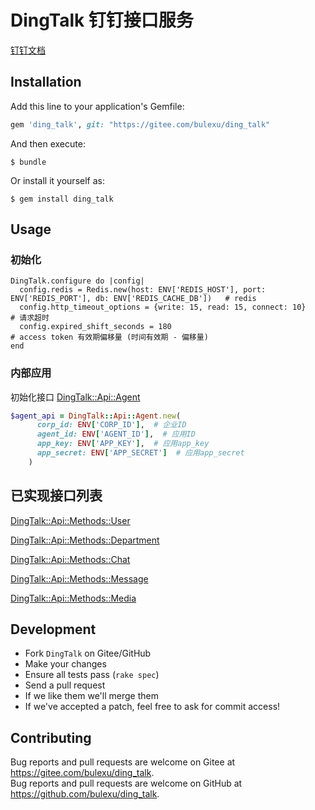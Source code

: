 # DingTalk 钉钉接口服务  

[钉钉文档](https://developers.dingtalk.com/document/)

## Installation

Add this line to your application's Gemfile:

```ruby
gem 'ding_talk', git: "https://gitee.com/bulexu/ding_talk"
```

And then execute:

    $ bundle

Or install it yourself as:

    $ gem install ding_talk

## Usage

### 初始化

```
DingTalk.configure do |config|
  config.redis = Redis.new(host: ENV['REDIS_HOST'], port: ENV['REDIS_PORT'], db: ENV['REDIS_CACHE_DB'])   # redis
  config.http_timeout_options = {write: 15, read: 15, connect: 10}                                        # 请求超时
  config.expired_shift_seconds = 180                                                                      # access token 有效期偏移量 (时间有效期 - 偏移量)
end
```

### 内部应用

初始化接口 [DingTalk::Api::Agent](https://gitee.com/bulexu/ding_talk/blob/master/lib/ding_talk/api/agent.rb)

``` ruby
$agent_api = DingTalk::Api::Agent.new(
      corp_id: ENV['CORP_ID'],  # 企业ID
      agent_id: ENV['AGENT_ID'],  # 应用ID
      app_key: ENV['APP_KEY'],  # 应用app_key
      app_secret: ENV['APP_SECRET']  # 应用app_secret
    )
```

## 已实现接口列表

[DingTalk::Api::Methods::User](https://gitee.com/bulexu/ding_talk/blob/master/lib/ding_talk/api/methods/user.rb)

[DingTalk::Api::Methods::Department](https://gitee.com/bulexu/ding_talk/blob/master/lib/ding_talk/api/methods/department.rb)

[DingTalk::Api::Methods::Chat](https://gitee.com/bulexu/ding_talk/blob/master/lib/ding_talk/api/methods/chat.rb)

[DingTalk::Api::Methods::Message](https://gitee.com/bulexu/ding_talk/blob/master/lib/ding_talk/api/methods/message.rb)

[DingTalk::Api::Methods::Media](https://gitee.com/bulexu/ding_talk/blob/master/lib/ding_talk/api/methods/media.rb)

## Development

* Fork `DingTalk` on Gitee/GitHub
* Make your changes
* Ensure all tests pass (`rake spec`)
* Send a pull request
* If we like them we'll merge them
* If we've accepted a patch, feel free to ask for commit access!

## Contributing

Bug reports and pull requests are welcome on Gitee at https://gitee.com/bulexu/ding_talk.  
Bug reports and pull requests are welcome on GitHub at https://github.com/bulexu/ding_talk.
